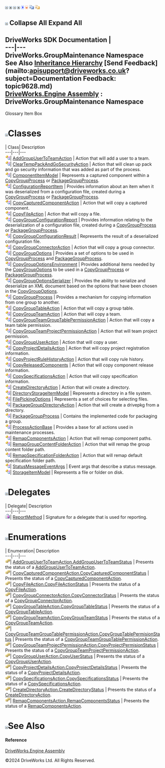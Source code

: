 ![](dotnetimages/collapse.gif) ![](dotnetimages/expand.gif) ![](dotnetimages/collapse.gif) ![](dotnetimages/expand.gif) ![](dotnetimages/drpdown.gif) ![](dotnetimages/drpdown_orange.gif) ![](dotnetimages/copycode.gif) ![](dotnetimages/copycodeHighlight.gif)

![](dotnetimages/collapse.gif) Collapse All Expand All  
---  
DriveWorks SDK Documentation  |   
---|---  
DriveWorks.GroupMaintenance Namespace   
See Also [Inheritance Hierarchy](topic9629.md) [Send Feedback](mailto:apisupport@driveworks.co.uk?subject=Documentation Feedback: topic9628.md)  
[DriveWorks.Engine Assembly](topic2156.md) : DriveWorks.GroupMaintenance Namespace  
---  
  
Glossary Item Box

# ![](dotnetimages/collapse.gif)Classes

| Class| Description  
---|---|---  
![Class](dotnetimages/Class.gif)| [AddGroupUserToTeamAction](topic9643.md) | Action that will add a user to a team.  
![Class](dotnetimages/Class.gif)| [ClearTempPackAndGoSecurityAction](topic9654.md) | Action that will clean up pack and go security information that was added as part of the process.  
![Class](dotnetimages/Class.gif)| [ComponentItemModel](topic9662.md) | Represents a captured component within a [CopyGroupProcess](topic9776.md) or [PackageGroupProcess](topic9925.md).  
![Class](dotnetimages/Class.gif)| [ConfigurationReportItem](topic9677.md) | Provides information about an item when it was deserialized from a configuration file, created during a [CopyGroupProcess](topic9776.md) or [PackageGroupProcess](topic9925.md).  
![Class](dotnetimages/Class.gif)| [CopyCapturedComponentAction](topic9686.md) | Action that will copy a captured component.  
![Class](dotnetimages/Class.gif)| [CopyFileAction](topic9696.md) | Action that will copy a file.  
![Class](dotnetimages/Class.gif)| [CopyGroupConfigurationReport](topic9709.md) | Provides information relating to the deserialization of a configuration file, created during a [CopyGroupProcess](topic9776.md) or [PackageGroupProcess](topic9925.md).  
![Class](dotnetimages/Class.gif)| [CopyGroupConfigurationResult](topic9719.md) | Represents the result of a deserialized configuration file.  
![Class](dotnetimages/Class.gif)| [CopyGroupConnectorAction](topic9727.md) | Action that will copy a group connector.  
![Class](dotnetimages/Class.gif)| [CopyGroupOptions](topic9736.md) | Provides a set of options to be used in [CopyGroupProcess](topic9776.md) and [PackageGroupProcess](topic9925.md).  
![Class](dotnetimages/Class.gif)| [CopyGroupOptionsEnvironment](topic9759.md) | Provides additional items needed by the [CopyGroupOptions](topic9736.md) to be used in a [CopyGroupProcess](topic9776.md) or [PackageGroupProcess](topic9925.md).  
![Class](dotnetimages/Class.gif)| [CopyGroupOptionsSerializer](topic9768.md) | Provides the ability to serialize and deserialize an XML document based on the options that have been chosen in the [CopyGroupOptions](topic9736.md).  
![Class](dotnetimages/Class.gif)| [CopyGroupProcess](topic9776.md) | Provides a mechanism for copying information from one group to another.  
![Class](dotnetimages/Class.gif)| [CopyGroupTableAction](topic9797.md) | Action that will copy a group table.  
![Class](dotnetimages/Class.gif)| [CopyGroupTeamAction](topic9806.md) | Action that will copy a team.  
![Class](dotnetimages/Class.gif)| [CopyGroupTeamGroupTablePermissionAction](topic9816.md) | Action that will copy a team table permission.  
![Class](dotnetimages/Class.gif)| [CopyGroupTeamProjectPermissionAction](topic9826.md) | Action that will team project permission.  
![Class](dotnetimages/Class.gif)| [CopyGroupUserAction](topic9836.md) | Action that will copy a user.  
![Class](dotnetimages/Class.gif)| [CopyProjectDetailsAction](topic9846.md) | Action that will copy project registration information.  
![Class](dotnetimages/Class.gif)| [CopyProjectRuleHistoryAction](topic9856.md) | Action that will copy rule history.  
![Class](dotnetimages/Class.gif)| [CopyReleasedComponents](topic9864.md) | Action that will copy component release information.  
![Class](dotnetimages/Class.gif)| [CopySpecificationsAction](topic9872.md) | Action that will copy specification information.  
![Class](dotnetimages/Class.gif)| [CreateDirectoryAction](topic9882.md) | Action that will create a directory.  
![Class](dotnetimages/Class.gif)| [DirectoryStorageItemModel](topic9893.md) | Represents a directory in a file system.  
![Class](dotnetimages/Class.gif)| [FilePickingOptions](topic9902.md) | Represents a set of choices for selecting files.  
![Class](dotnetimages/Class.gif)| [PackageGroupDirectoryAction](topic9917.md) | Action that will create a drivepkg from a directory.  
![Class](dotnetimages/Class.gif)| [PackageGroupProcess](topic9925.md) | Contains the implemented code for packaging a group.  
![Class](dotnetimages/Class.gif)| [ProcessActionBase](topic9935.md) | Provides a base for all actions used in maintenance processes.  
![Class](dotnetimages/Class.gif)| [RemapComponentsAction](topic9949.md) | Action that will remap component paths.  
![Class](dotnetimages/Class.gif)| [RemapGroupContentFolderAction](topic9959.md) | Action that will remap the group content folder path.  
![Class](dotnetimages/Class.gif)| [RemapSpecificationFolderAction](topic9970.md) | Action that will remap default specification folder path.  
![Class](dotnetimages/Class.gif)| [StatusMessageEventArgs](topic9981.md) | Event args that describe a status message.  
![Class](dotnetimages/Class.gif)| [StorageItemModel](topic9992.md) | Represents a file or folder on disk.  
  
# ![](dotnetimages/collapse.gif)Delegates

| Delegate| Description  
---|---|---  
![Delegate](dotnetimages/Delegate.gif)| [ReportMethod](topic10006.md) | Signature for a delegate that is used for reporting.  
  
# ![](dotnetimages/collapse.gif)Enumerations

| Enumeration| Description  
---|---|---  
![Enumeration](dotnetimages/Enumeration.gif)| [AddGroupUserToTeamAction.AddGroupUserToTeamStatus](topic9630.md) | Presents the status of a [AddGroupUserToTeamAction](topic9643.md).  
![Enumeration](dotnetimages/Enumeration.gif)| [CopyCapturedComponentAction.CopyCapturedComponentStatus](topic9631.md) | Presents the status of a [CopyCapturedComponentAction](topic9686.md).  
![Enumeration](dotnetimages/Enumeration.gif)| [CopyFileAction.CopyFileActionStatus](topic9632.md) | Presents the status of a [CopyFileAction](topic9696.md).  
![Enumeration](dotnetimages/Enumeration.gif)| [CopyGroupConnectorAction.CopyConnectorStatus](topic9633.md) | Presents the status of a [CopyGroupConnectorAction](topic9727.md).  
![Enumeration](dotnetimages/Enumeration.gif)| [CopyGroupTableAction.CopyGroupTableStatus](topic9634.md) | Presents the status of a [CopyGroupTableAction](topic9797.md).  
![Enumeration](dotnetimages/Enumeration.gif)| [CopyGroupTeamAction.CopyGroupTeamStatus](topic9635.md) | Presents the status of a [CopyGroupTeamAction](topic9806.md).  
![Enumeration](dotnetimages/Enumeration.gif)| [CopyGroupTeamGroupTablePermissionAction.CopyGroupTablePermisionStatus](topic9636.md) | Presents the status of a [CopyGroupTeamGroupTablePermissionAction](topic9816.md).  
![Enumeration](dotnetimages/Enumeration.gif)| [CopyGroupTeamProjectPermissionAction.CopyProjectPermisionStatus](topic9637.md) | Presents the status of a [CopyGroupTeamProjectPermissionAction](topic9826.md).  
![Enumeration](dotnetimages/Enumeration.gif)| [CopyGroupUserAction.CopyUserStatus](topic9638.md) | Presents the status of a [CopyGroupUserAction](topic9836.md).  
![Enumeration](dotnetimages/Enumeration.gif)| [CopyProjectDetailsAction.CopyProjectDetailsStatus](topic9639.md) | Presents the status of a [CopyProjectDetailsAction](topic9846.md).  
![Enumeration](dotnetimages/Enumeration.gif)| [CopySpecificationsAction.CopySpecificationsStatus](topic9640.md) | Presents the status of a [CopySpecificationsAction](topic9872.md).  
![Enumeration](dotnetimages/Enumeration.gif)| [CreateDirectoryAction.CreateDirectoryStatus](topic9641.md) | Presents the status of a [CreateDirectoryAction](topic9882.md).  
![Enumeration](dotnetimages/Enumeration.gif)| [RemapComponentsAction.RemapComponentsStatus](topic9642.md) | Presents the status of a [RemapComponentsAction](topic9949.md).  
  
# ![](dotnetimages/collapse.gif)See Also

#### Reference

[DriveWorks.Engine Assembly](topic2156.md)

©2024 DriveWorks Ltd. All Rights Reserved.
